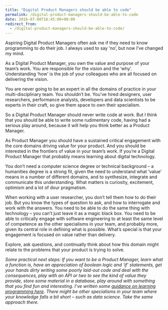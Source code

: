 ```yaml
---
title: "Digital Product Managers should be able to code"
permalink: /digital-product-managers-should-be-able-to-code
date: 2016-07-08T16:45:00+00:00
redirect_from:
  - /digital-product-managers-should-be-able-to-code/
---
```


Aspiring Digital Product Managers often ask me if they need to know programming to do their job. I always used to say ‘no’, but now I’ve changed my mind.

As a Digital Product Manager, you own the value and purpose of your team’s work. You are responsible for the vision and the ‘why’. Understanding ‘how’ is the job of your colleagues who are all focused on delivering the vision.

You are never going to be an expert in all the domains of practice in your multi-disciplinary team. You shouldn’t be. You’ve hired designers, user researchers, performance analysts, developers and data scientists to be experts in their craft, so give them space to own their specialism.

So a Digital Product Manager should never write code at work. But I think that you should be able to write some rudimentary code, having had a serious play around, because it will help you think better as a Product Manager.

As Product Manager you should have a sustained critical engagement with the core domains driving value for your product. And you should be interested in the frontiers of value in your team’s work. If you’re a Digital Product Manager that probably means learning about digital technology.

You don’t need a computer science degree or technical background – a humanities degree is a strong fit, given the need to understand what ‘value’ means in a number of different domains, and to synthesize, integrate and communicate this understanding. What matters is curiosity, excitement, optimism and a lot of dour pragmatism.

When working with a user researcher, you don’t tell them how to do their job. But you know the types of question to ask, and how to interrogate and work with the answers. You need to be able to do the same thing with technology – you can’t just leave it as a magic black box. You need to be able to critically engage with software engineering to at least the same level of competence as the other specialisms in your team, and probably more, given its central role in defining what is possible. What’s special is that your engagement is focused on value rather than delivery.

Explore, ask questions, and continually think about how this domain might relate to the problems that your product is trying to solve.

*Some practical next steps: If you want to be a Product Manager, learn what a function is, have an appreciation of boolean logic and ‘if’ statements, get your hands dirty writing some poorly laid-out code and deal with the consequences, play with an API or two to see the kind of value they provide, store some material in a database, play around with something that you find fun and interesting. I’ve written some [guidance on learning programming here](https://www.martinlugton.com/advice-on-learning-computer-programming/). There might be other specialisms in your team where your knowledge falls a bit short – such as data science. Take the same approach there.*